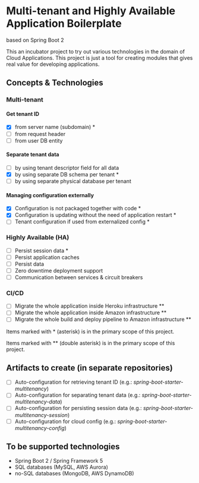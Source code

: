 # Multi-tenant and Highly Available Application Boilerplate
based on Spring Boot 2 

This an incubator project to try out various technologies in the domain of Cloud Applications.
This project is just a tool for creating modules that gives real value for developing applications.

## Concepts & Technologies
### Multi-tenant
#### Get tenant ID
 - [x] from server name (subdomain) *
 - [ ] from request header
 - [ ] from user DB entity
#### Separate tenant data
 - [ ] by using tenant descriptor field for all data
 - [x] by using separate DB schema per tenant *
 - [ ] by using separate physical database per tenant
#### Managing configuration externally
 - [x] Configuration is not packaged together with code *
 - [x] Configuration is updating without the need of application restart *
 - [ ] Tenant configuration if used from externalized config *

### Highly Available (HA)
- [ ] Persist session data *
- [ ] Persist application caches
- [ ] Persist data
- [ ] Zero downtime deployment support
- [ ] Communication between services & circuit breakers

### CI/CD
- [ ] Migrate the whole application inside Heroku infrastructure **
- [ ] Migrate the whole application inside Amazon infrastructure **
- [ ] Migrate the whole build and deploy pipeline to Amazon infrastructure **

Items marked with * (asterisk) is in the primary scope of this project.

Items marked with ** (double asterisk) is in the primary scope of this project.

## Artifacts to create (in separate repositories)
- [ ] Auto-configuration for retrieving tenant ID (e.g.: _spring-boot-starter-multitenancy_)
- [ ] Auto-configuration for separating tenant data (e.g.: _spring-boot-starter-multitenancy-data_)
- [ ] Auto-configuration for persisting session data (e.g.: _spring-boot-starter-multitenancy-session_)
- [ ] Auto-configuration for cloud config (e.g.: _spring-boot-starter-multitenancy-config_)

## To be supported technologies
- Spring Boot 2 / Spring Framework 5
- SQL databases (MySQL, AWS Aurora)
- no-SQL databases (MongoDB, AWS DynamoDB)

